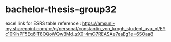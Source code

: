 # bachelor-thesis-group32


excel link for ESRS table reference : 
https://amsuni-my.sharepoint.com/:x:/g/personal/constantin_von_krogh_student_uva_nl/EYc10KlhPF5Eq6lT8OQoWQwBMd_zX0-4mC7REASAe7eaEg?e=6SOaa8
